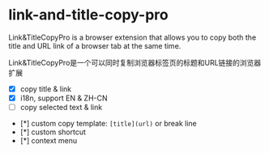 # link-and-title-copy-pro
Link&amp;TitleCopyPro is a browser extension that allows you to copy both the title and URL link of a browser tab at the same time.

Link&amp;TitleCopyPro是一个可以同时复制浏览器标签页的标题和URL链接的浏览器扩展


- [x] copy title & link
- [x] i18n, support EN & ZH-CN
- [ ] copy selected text & link
- [*] custom copy template: `[title](url)` or break line
- [*] custom shortcut
- [*] context menu
